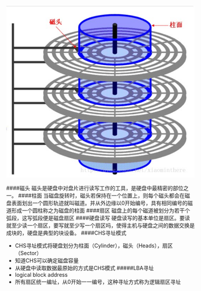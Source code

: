 ![dd56b23d-dbf7-40d9-b39a-52318fb9c251.jpg](硬盘_files/dd56b23d-dbf7-40d9-b39a-52318fb9c251.jpg)

####磁头
磁头是硬盘中对盘片进行读写工作的工具，是硬盘中最精密的部位之一。
####柱面
当磁盘旋转时，磁头若保持在一个位置上，则每个磁头都会在磁盘表面划出一个圆形轨迹就叫磁道。并从外边缘以0开始编号，具有相同编号的磁道形成一个圆柱称之为磁盘的柱面
####扇区
磁盘上的每个磁道被划分为若干个弧段，这写弧段便是磁盘扇区
####硬盘读写
硬盘读写的基本单位是扇区。要读就至少读一个扇区，要写就至少写一个扇区吗，使得主机与硬盘之间的数据交换是成块的，硬盘是典型的块设备。
####CHS寻址模式
+ CHS寻址模式将硬盘划分为柱面（Cylinder），磁头（Heads），扇区（Sector）
+ 知道CHS可以确定磁盘容量
+ 从硬盘中读取数据最原始的方式是CHS模式
#####LBA寻址
+ logical block address
+ 所有扇区统一编址，从0开始一一编号，这种寻址方式称为逻辑扇区寻址